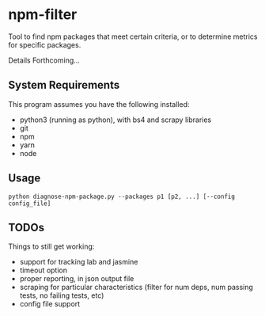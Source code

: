 # npm-filter
Tool to find npm packages that meet certain criteria, or to determine metrics for specific packages.

Details Forthcoming...

## System Requirements
This program assumes you have the following installed:
* python3 (running as python), with bs4 and scrapy libraries
* git
* npm
* yarn
* node

## Usage
`python diagnose-npm-package.py --packages p1 [p2, ...] [--config config_file]`

## TODOs
Things to still get working:
* support for tracking lab and jasmine 
* timeout option
* proper reporting, in json output file
* scraping for particular characteristics (filter for num deps, num passing tests, no failing tests, etc)
* config file support
